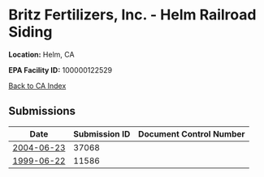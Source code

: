 # Britz Fertilizers, Inc. - Helm Railroad Siding

**Location:** Helm, CA

**EPA Facility ID:** 100000122529

[Back to CA Index](../../index.md)

## Submissions

| Date | Submission ID | Document Control Number |
|------|--------------|-------------------------|
| [2004-06-23](submissions/37068.md) | 37068 |  |
| [1999-06-22](submissions/11586.md) | 11586 |  |
